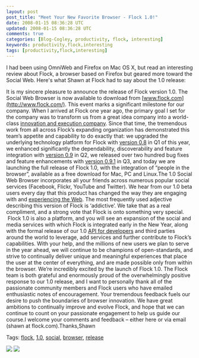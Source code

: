 ```yaml
---           
layout: post
post_title: "Meet Your New Favorite Browser - Flock 1.0!"
date: 2008-01-15 08:36:28 UTC
updated: 2008-01-15 08:36:28 UTC
comments: true
categories: [Blog-Cogley, productivity, flock, interesting]
keywords: productivity,flock,interesting
tags: [productivity,flock,interesting]
---
```

 





I had been using OmniWeb and Firefox on Mac OS X, but read an interesting review about Flock, a browser based on Firefox but geared more toward the Social Web. Here's what Shawn at Flock had to say about the 1.0 release: 

It is my sincere pleasure to announce the release of Flock version 1.0. The Social Web Browser is now available to download from [www.flock.com](http://www.flock.com/). This event marks a significant milestone for our company. When I arrived at Flock one year ago, the primary goal I set for the company was to transform us from a great idea company into a world-class [innovation and execution company](http://flock.com/blog/the-year-ahead). Since that time, the tremendous work from all across Flock’s expanding organization has demonstrated this team’s appetite and capability to do exactly that: we upgraded the underlying technology platform for Flock with [version 0.8](http://flock.com/blog/greetings-amp-update) in Q1 of this year, we enhanced significantly the dependability, discoverability and feature integration with [version 0.9](http://flock.com/blog/key-milestones-achieved-0) in Q2, we released over two hundred bug fixes and feature enhancements with [version 0.9.1](http://flock.com/node/11797) in Q3, and today we are launching the full release of Flock 1.0, with the integration of “people in the browser”, available as a free download for Mac, PC and Linux.The 1.0 Social Web Browser incorporates all your friends across numerous popular social services (Facebook, Flickr, YouTube and Twitter). We hear from our 1.0 beta users every day that this product has changed the way they are engaging with and [experiencing the Web](http://flock.com/press). The most frequently used adjective describing this version of Flock is ‘addictive’. We take that as a real compliment, and a strong vote that Flock is onto something very special.  Flock 1.0 is also a platform, and you will see an expansion of the social and media services with which Flock is integrated early in the New Year, along with the formal release of our 1.0 [API for developers](http://developer.flock.com/) and third parties around the world to leverage, add services and further contribute to Flock’s capabilities. With your help, and the millions of new users we plan to serve in the year ahead, we will continue to be champions of open-standards, and strive to continually deliver unique and meaningful experiences that place the user at the center of everything, and are made possible only from within the browser. We’re incredibly excited by the launch of Flock 1.0. The Flock team is both grateful and enormously proud of the overwhelmingly positive response to our 1.0 release, and I want to personally thank all of the passionate community members and Flock users who have emailed enthusiastic notes of encouragement. Your tremendous feedback fuels our desire to push the boundaries of browser innovation. We have great ambitions to continually improve and evolve Flock, and hope that we can continue to count on your passionate engagement to help us guide our course.I welcome your comments and feedback – either here or via email (shawn at flock.com).Thanks,Shawn



Tags: [flock](http://technorati.com/tag/flock), [1.0](http://technorati.com/tag/1.0), [ social](http://technorati.com/tag/%20social), [ browser](http://technorati.com/tag/%20browser), [ release](http://technorati.com/tag/%20release)




[](http://feeds.feedburner.com/%7Ef/flock?a=cVqI6sB) [![](http://feeds.feedburner.com/%7Ef/flock?i=T67Soyb)](http://feeds.feedburner.com/%7Ef/flock?a=T67Soyb) [![](http://feeds.feedburner.com/%7Ef/flock?i=GOxtFQB)](http://feeds.feedburner.com/%7Ef/flock?a=GOxtFQB)

